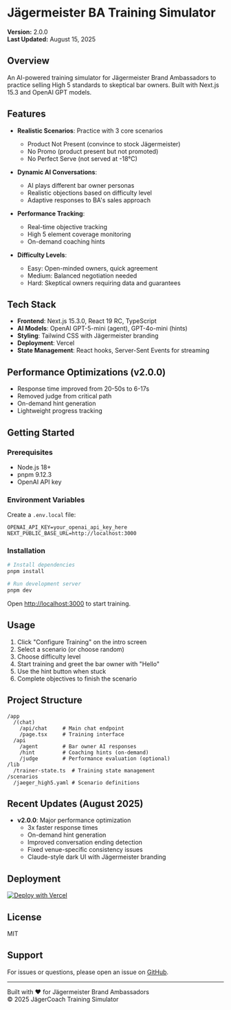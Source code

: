 # Jägermeister BA Training Simulator

**Version:** 2.0.0  
**Last Updated:** August 15, 2025  

## Overview

An AI-powered training simulator for Jägermeister Brand Ambassadors to practice selling High 5 standards to skeptical bar owners. Built with Next.js 15.3 and OpenAI GPT models.

## Features

- **Realistic Scenarios**: Practice with 3 core scenarios
  - Product Not Present (convince to stock Jägermeister)
  - No Promo (product present but not promoted)
  - No Perfect Serve (not served at -18°C)

- **Dynamic AI Conversations**: 
  - AI plays different bar owner personas
  - Realistic objections based on difficulty level
  - Adaptive responses to BA's sales approach

- **Performance Tracking**:
  - Real-time objective tracking
  - High 5 element coverage monitoring
  - On-demand coaching hints

- **Difficulty Levels**:
  - Easy: Open-minded owners, quick agreement
  - Medium: Balanced negotiation needed
  - Hard: Skeptical owners requiring data and guarantees

## Tech Stack

- **Frontend**: Next.js 15.3.0, React 19 RC, TypeScript
- **AI Models**: OpenAI GPT-5-mini (agent), GPT-4o-mini (hints)
- **Styling**: Tailwind CSS with Jägermeister branding
- **Deployment**: Vercel
- **State Management**: React hooks, Server-Sent Events for streaming

## Performance Optimizations (v2.0.0)

- Response time improved from 20-50s to 6-17s
- Removed judge from critical path
- On-demand hint generation
- Lightweight progress tracking

## Getting Started

### Prerequisites

- Node.js 18+ 
- pnpm 9.12.3
- OpenAI API key

### Environment Variables

Create a `.env.local` file:

```env
OPENAI_API_KEY=your_openai_api_key_here
NEXT_PUBLIC_BASE_URL=http://localhost:3000
```

### Installation

```bash
# Install dependencies
pnpm install

# Run development server
pnpm dev
```

Open [http://localhost:3000](http://localhost:3000) to start training.

## Usage

1. Click "Configure Training" on the intro screen
2. Select a scenario (or choose random)
3. Choose difficulty level
4. Start training and greet the bar owner with "Hello"
5. Use the hint button when stuck
6. Complete objectives to finish the scenario

## Project Structure

```
/app
  /(chat)
    /api/chat     # Main chat endpoint
    /page.tsx     # Training interface
  /api
    /agent        # Bar owner AI responses
    /hint         # Coaching hints (on-demand)
    /judge        # Performance evaluation (optional)
/lib
  /trainer-state.ts  # Training state management
/scenarios
  /jaeger_high5.yaml # Scenario definitions
```

## Recent Updates (August 2025)

- **v2.0.0**: Major performance optimization
  - 3x faster response times
  - On-demand hint generation
  - Improved conversation ending detection
  - Fixed venue-specific consistency issues
  - Claude-style dark UI with Jägermeister branding

## Deployment

[![Deploy with Vercel](https://vercel.com/button)](https://vercel.com/new/clone?repository-url=https://github.com/Enthusiasm-c/jaggercoach)

## License

MIT

## Support

For issues or questions, please open an issue on [GitHub](https://github.com/Enthusiasm-c/jaggercoach/issues).

---

Built with ❤️ for Jägermeister Brand Ambassadors  
© 2025 JägerCoach Training Simulator